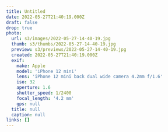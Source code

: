 ```yaml
---
title: Untitled
date: 2022-05-27T21:40:19.000Z
draft: false
drop: true
photo:
  url: s3/images/2022-05-27-14-40-19.jpg
  thumb: s3/thumbs/2022-05-27-14-40-19.jpg
  preview: s3/previews/2022-05-27-14-40-19.jpg
  created: 2022-05-27T21:40:19.000Z
  exif:
    make: Apple
    model: 'iPhone 12 mini'
    lens: 'iPhone 12 mini back dual wide camera 4.2mm f/1.6'
    iso: 32
    aperture: 1.6
    shutter_speed: 1/2400
    focal_length: '4.2 mm'
    gps: null
  title: null
  caption: null
links: []
---
```

